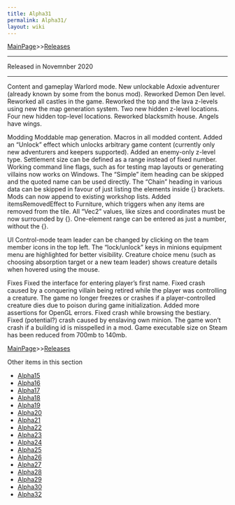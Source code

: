 ```yaml
---
title: Alpha31
permalink: Alpha31/
layout: wiki
---
```


[MainPage](/keeperrl_wiki/ "wikilink")>>[Releases](/keeperrl_wiki/Releases "wikilink")

<hr>
Released in Novemnber 2020
<hr>


Content and gameplay
Warlord mode.
New unlockable Adoxie adventurer (already known by some from the bonus mod).
Reworked Demon Den level.
Reworked all castles in the game.
Reworked the top and the lava z-levels using new the map generation system.
Two new hidden z-level locations.
Four new hidden top-level locations.
Reworked blacksmith house.
Angels have wings.

Modding
Moddable map generation.
Macros in all modded content.
Added an “Unlock” effect which unlocks arbitrary game content (currently only new adventurers and keepers supported).
Added an enemy-only z-level type.
Settlement size can be defined as a range instead of fixed number.
Working command line flags, such as for testing map layouts or generating villains now works on Windows.
The “Simple” item heading can be skipped and the quoted name can be used directly.
The “Chain” heading in various data can be skipped in favour of just listing the elements inside {} brackets.
Mods can now append to existing workshop lists.
Added itemsRemovedEffect to Furniture, which triggers when any items are removed from the tile.
All “Vec2” values, like sizes and coordinates must be now surrounded by {}.
One-element range can be entered as just a number, without the {}.

UI
Control-mode team leader can be changed by clicking on the team member icons in the top left.
The “lock/unlock” keys in minions equipment menu are highlighted for better visibility.
Creature choice menu (such as choosing absorption target or a new team leader) shows creature details when hovered using the mouse.

Fixes
Fixed the interface for entering player’s first name.
Fixed crash caused by a conquering villain being retired while the player was controlling a creature.
The game no longer freezes or crashes if a player-controlled creature dies due to poison during game initialization.
Added more assertions for OpenGL errors.
Fixed crash while browsing the bestiary.
Fixed (potential?) crash caused by enslaving own minion.
The game won’t crash if a building id is misspelled in a mod.
Game executable size on Steam has been reduced from 700mb to 140mb.

[MainPage](/keeperrl_wiki/ "wikilink")>>[Releases](/keeperrl_wiki/Releases "wikilink")

Other items in this section
-    [Alpha15](/keeperrl_wiki/Alpha15 "wikilink")
-    [Alpha16](/keeperrl_wiki/Alpha16 "wikilink")
-    [Alpha17](/keeperrl_wiki/Alpha17 "wikilink")
-    [Alpha18](/keeperrl_wiki/Alpha18 "wikilink")
-    [Alpha19](/keeperrl_wiki/Alpha19 "wikilink")
-    [Alpha20](/keeperrl_wiki/Alpha20 "wikilink")
-    [Alpha21](/keeperrl_wiki/Alpha21 "wikilink")
-    [Alpha22](/keeperrl_wiki/Alpha22 "wikilink")
-    [Alpha23](/keeperrl_wiki/Alpha23 "wikilink")
-    [Alpha24](/keeperrl_wiki/Alpha24 "wikilink")
-    [Alpha25](/keeperrl_wiki/Alpha25 "wikilink")
-    [Alpha26](/keeperrl_wiki/Alpha26 "wikilink")
-    [Alpha27](/keeperrl_wiki/Alpha27 "wikilink")
-    [Alpha28](/keeperrl_wiki/Alpha28 "wikilink")
-    [Alpha29](/keeperrl_wiki/Alpha29 "wikilink")
-    [Alpha30](/keeperrl_wiki/Alpha30 "wikilink")
-    [Alpha32](/keeperrl_wiki/Alpha32 "wikilink")
